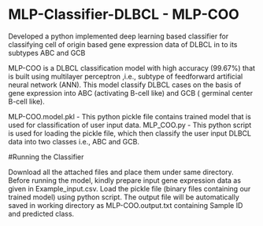 # MLP-Classifier-DLBCL - MLP-COO
Developed a python implemented deep learning based classifier for classifying cell of origin based gene expression data of DLBCL in to its subtypes ABC and GCB

MLP-COO is a DLBCL classification model with high accuracy (99.67%) that is built using multilayer perceptron ,i.e., subtype of feedforward artificial neural network (ANN). This model classify DLBCL cases on the basis of gene expression into ABC (activating B-cell like) and GCB ( germinal center B-cell like).

MLP-COO.model.pkl - This python pickle file contains trained model that is used for classification of user input data.
MLP_COO.py - This python script is used for loading the pickle file, which then classify the user input DLBCL data into two classes i.e., ABC and GCB.

#Running the Classifier

Download all the attached files and place them under same directory.
Before running the model, kindly prepare input gene expression data as given in Example_input.csv.
Load the pickle file (binary files containing our trained model) using python script.
The output file will be automatically saved in working directory as MLP-COO.output.txt containing Sample ID and predicted class.
